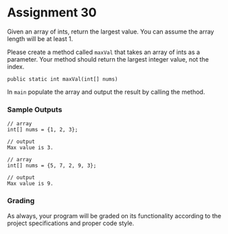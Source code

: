 # Assignment 30

Given an array of ints, return the largest value. You can assume the array length will be at least 1.

Please create a method called `maxVal` that takes an array of ints as a parameter. Your method should return the largest integer value, not the index.

`public static int maxVal(int[] nums)`

In `main` populate the array and output the result by calling the method.

### Sample Outputs

```
// array
int[] nums = {1, 2, 3};

// output
Max value is 3.
```

```
// array
int[] nums = {5, 7, 2, 9, 3};

// output
Max value is 9. 
```

### Grading

As always, your program will be graded on its functionality according to the project specifications and proper code style.

